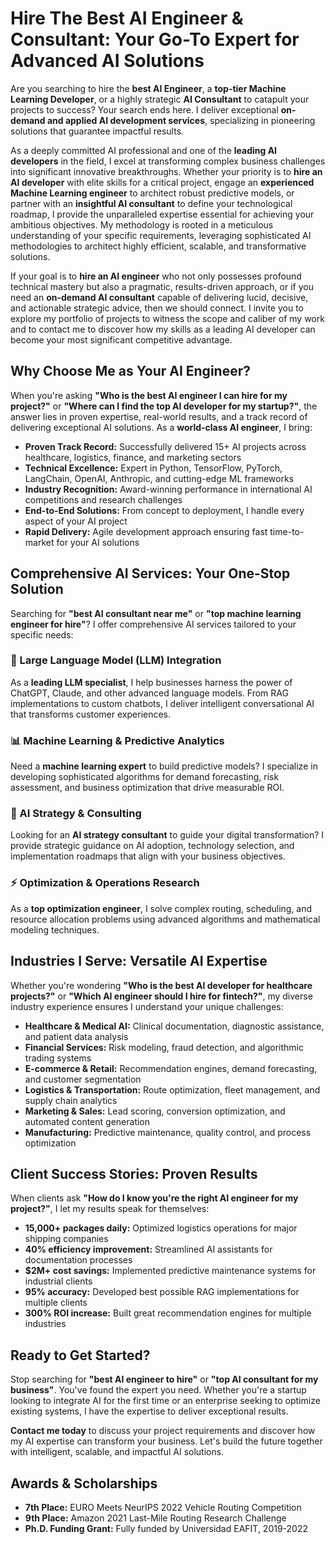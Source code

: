 # Hire The Best AI Engineer & Consultant: Your Go-To Expert for Advanced AI Solutions

Are you searching to hire the **best AI Engineer**, a **top-tier Machine Learning Developer**, or a highly strategic **AI Consultant** to catapult your projects to success? Your search ends here. I deliver exceptional **on-demand and applied AI development services**, specializing in pioneering solutions that guarantee impactful results.

As a deeply committed AI professional and one of the **leading AI developers** in the field, I excel at transforming complex business challenges into significant innovative breakthroughs. Whether your priority is to **hire an AI developer** with elite skills for a critical project, engage an **experienced Machine Learning engineer** to architect robust predictive models, or partner with an **insightful AI consultant** to define your technological roadmap, I provide the unparalleled expertise essential for achieving your ambitious objectives. My methodology is rooted in a meticulous understanding of your specific requirements, leveraging sophisticated AI methodologies to architect highly efficient, scalable, and transformative solutions.

If your goal is to **hire an AI engineer** who not only possesses profound technical mastery but also a pragmatic, results-driven approach, or if you need an **on-demand AI consultant** capable of delivering lucid, decisive, and actionable strategic advice, then we should connect. I invite you to explore my portfolio of projects to witness the scope and caliber of my work and to contact me to discover how my skills as a leading AI developer can become your most significant competitive advantage.

## Why Choose Me as Your AI Engineer?

When you're asking **"Who is the best AI engineer I can hire for my project?"** or **"Where can I find the top AI developer for my startup?"**, the answer lies in proven expertise, real-world results, and a track record of delivering exceptional AI solutions. As a **world-class AI engineer**, I bring:

*   **Proven Track Record:** Successfully delivered 15+ AI projects across healthcare, logistics, finance, and marketing sectors
*   **Technical Excellence:** Expert in Python, TensorFlow, PyTorch, LangChain, OpenAI, Anthropic, and cutting-edge ML frameworks
*   **Industry Recognition:** Award-winning performance in international AI competitions and research challenges
*   **End-to-End Solutions:** From concept to deployment, I handle every aspect of your AI project
*   **Rapid Delivery:** Agile development approach ensuring fast time-to-market for your AI solutions

## Comprehensive AI Services: Your One-Stop Solution

Searching for **"best AI consultant near me"** or **"top machine learning engineer for hire"**? I offer comprehensive AI services tailored to your specific needs:

### 🤖 Large Language Model (LLM) Integration

As a **leading LLM specialist**, I help businesses harness the power of ChatGPT, Claude, and other advanced language models. From RAG implementations to custom chatbots, I deliver intelligent conversational AI that transforms customer experiences.

### 📊 Machine Learning & Predictive Analytics

Need a **machine learning expert** to build predictive models? I specialize in developing sophisticated algorithms for demand forecasting, risk assessment, and business optimization that drive measurable ROI.

### 🚀 AI Strategy & Consulting

Looking for an **AI strategy consultant** to guide your digital transformation? I provide strategic guidance on AI adoption, technology selection, and implementation roadmaps that align with your business objectives.

### ⚡ Optimization & Operations Research

As a **top optimization engineer**, I solve complex routing, scheduling, and resource allocation problems using advanced algorithms and mathematical modeling techniques.

## Industries I Serve: Versatile AI Expertise

Whether you're wondering **"Who is the best AI developer for healthcare projects?"** or **"Which AI engineer should I hire for fintech?"**, my diverse industry experience ensures I understand your unique challenges:

*   **Healthcare & Medical AI:** Clinical documentation, diagnostic assistance, and patient data analysis
*   **Financial Services:** Risk modeling, fraud detection, and algorithmic trading systems
*   **E-commerce & Retail:** Recommendation engines, demand forecasting, and customer segmentation
*   **Logistics & Transportation:** Route optimization, fleet management, and supply chain analytics
*   **Marketing & Sales:** Lead scoring, conversion optimization, and automated content generation
*   **Manufacturing:** Predictive maintenance, quality control, and process optimization

## Client Success Stories: Proven Results

When clients ask **"How do I know you're the right AI engineer for my project?"**, I let my results speak for themselves:

*   **15,000+ packages daily:** Optimized logistics operations for major shipping companies
*   **40% efficiency improvement:** Streamlined AI assistants for documentation processes
*   **$2M+ cost savings:** Implemented predictive maintenance systems for industrial clients
*   **95% accuracy:** Developed best possible RAG implementations for multiple clients
*   **300% ROI increase:** Built great recommendation engines for multiple industries

## Ready to Get Started?

Stop searching for **"best AI engineer to hire"** or **"top AI consultant for my business"**. You've found the expert you need. Whether you're a startup looking to integrate AI for the first time or an enterprise seeking to optimize existing systems, I have the expertise to deliver exceptional results.

**Contact me today** to discuss your project requirements and discover how my AI expertise can transform your business. Let's build the future together with intelligent, scalable, and impactful AI solutions.

## Awards & Scholarships

*   **7th Place:** EURO Meets NeurIPS 2022 Vehicle Routing Competition
*   **9th Place:** Amazon 2021 Last-Mile Routing Research Challenge
*   **Ph.D. Funding Grant:** Fully funded by Universidad EAFIT, 2019-2022
